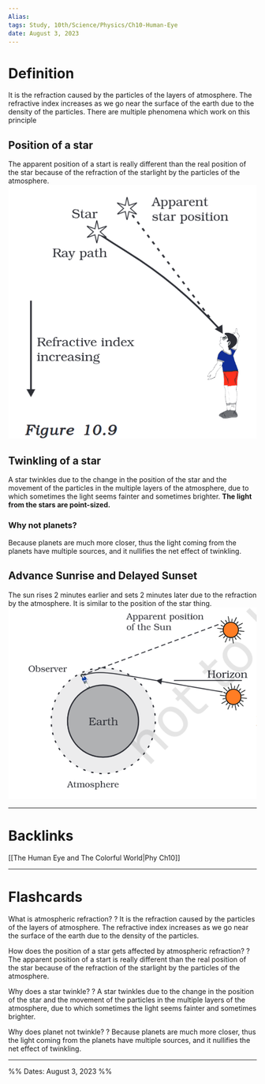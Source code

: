 ```yaml
---
Alias:
tags: Study, 10th/Science/Physics/Ch10-Human-Eye
date: August 3, 2023
---
```

# Definition
It is the refraction caused by the particles of the layers of atmosphere. The refractive index increases as we go near the surface of the earth due to the density of the particles. There are multiple phenomena which work on this principle
## Position of a star
The apparent position of a start is really different than the real position of the star because of the refraction of the starlight by the particles of the atmosphere.
![400](assets/pasted-image-20230803170704-21307d95446a704b88ce0026c32a06ba.png)
## Twinkling of a star
A star twinkles due to the change in the position of the star and the movement of the particles in the multiple layers of the atmosphere, due to which sometimes the light seems fainter and sometimes brighter.
**The light from the stars are point-sized.**
### Why not planets?
Because planets are much more closer, thus the light coming from the planets have multiple sources, and it nullifies the net effect of twinkling.
## Advance Sunrise and Delayed Sunset
The sun rises 2 minutes earlier and sets 2 minutes later due to the refraction by the atmosphere. It is similar to the position of the star thing.
![400](assets/pasted-image-20230803171311-28e6ce6a4563c076c6b6a05b11e23e7b.png)

---
# Backlinks
[[The Human Eye and The Colorful World|Phy Ch10]]

---
# Flashcards

What is atmospheric refraction?
?
It is the refraction caused by the particles of the layers of atmosphere. The refractive index increases as we go near the surface of the earth due to the density of the particles.
<!--SR:!2024-05-09,172,242-->

How does the position of a star gets affected by atmospheric refraction?
?
The apparent position of a start is really different than the real position of the star because of the refraction of the starlight by the particles of the atmosphere.
<!--SR:!2024-03-10,96,222-->

Why does a star twinkle?
?
A star twinkles due to the change in the position of the star and the movement of the particles in the multiple layers of the atmosphere, due to which sometimes the light seems fainter and sometimes brighter.
<!--SR:!2024-09-26,274,262-->

Why does planet not twinkle?
?
Because planets are much more closer, thus the light coming from the planets have multiple sources, and it nullifies the net effect of twinkling.
<!--SR:!2024-03-11,131,260-->



---

%%
Dates: August 3, 2023
%%